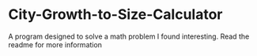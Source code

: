 # City-Growth-to-Size-Calculator
A program designed to solve a math problem I found interesting. Read the readme for more information
